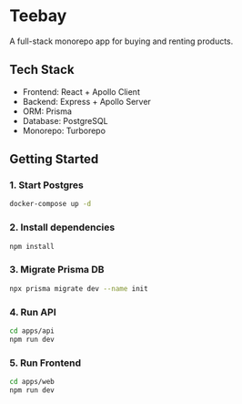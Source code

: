 # Teebay

A full-stack monorepo app for buying and renting products.

## Tech Stack
- Frontend: React + Apollo Client
- Backend: Express + Apollo Server
- ORM: Prisma
- Database: PostgreSQL
- Monorepo: Turborepo

## Getting Started

### 1. Start Postgres
```bash
docker-compose up -d
```

### 2. Install dependencies
```bash
npm install
```

### 3. Migrate Prisma DB
```bash
npx prisma migrate dev --name init
```

### 4. Run API
```bash
cd apps/api
npm run dev
```

### 5. Run Frontend
```bash
cd apps/web
npm run dev
```
